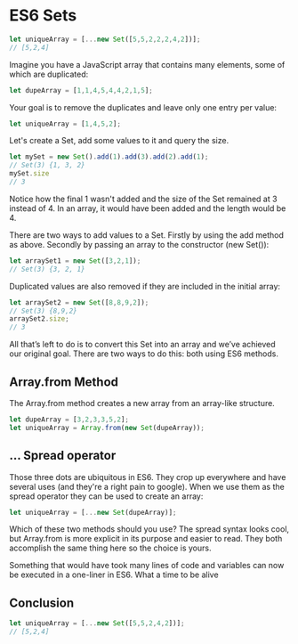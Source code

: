 # ES6 Sets

```javascript
let uniqueArray = [...new Set([5,5,2,2,2,4,2])];
// [5,2,4]
```

Imagine you have a JavaScript array that contains many elements, some of which are duplicated:

```javascript
let dupeArray = [1,1,4,5,4,4,2,1,5];
```

Your goal is to remove the duplicates and leave only one entry per value:

```javascript
let uniqueArray = [1,4,5,2];
```

Let's create a Set, add some values to it and query the size.

```javascript
let mySet = new Set().add(1).add(3).add(2).add(1);
// Set(3) {1, 3, 2}
mySet.size
// 3
```

Notice how the final 1 wasn't added and the size of the Set remained at 3 instead of 4. In an array, it would have been added and the length would be 4.

There are two ways to add values to a Set. Firstly by using the add method as above. Secondly by passing an array to the constructor (new Set()):

```javascript
let arraySet1 = new Set([3,2,1]);
// Set(3) {3, 2, 1}
```

Duplicated values are also removed if they are included in the initial array:

```javascript
let arraySet2 = new Set([8,8,9,2]);
// Set(3) {8,9,2}
arraySet2.size;
// 3
```

All that’s left to do is to convert this Set into an array and we’ve achieved our original goal. There are two ways to do this: both using ES6 methods.

## Array.from Method

The Array.from method creates a new array from an array-like structure.

```javascript
let dupeArray = [3,2,3,3,5,2];
let uniqueArray = Array.from(new Set(dupeArray));
```

## ... Spread operator

Those three dots are ubiquitous in ES6. They crop up everywhere and have several uses (and they're a right pain to google). When we use them as the spread operator they can be used to create an array:

```javascript
let uniqueArray = [...new Set(dupeArray)];
```

Which of these two methods should you use? The spread syntax looks cool, but Array.from is more explicit in its purpose and easier to read. They both accomplish the same thing here so the choice is yours.

Something that would have took many lines of code and variables can now be executed in a one-liner in ES6. What a time to be alive

## Conclusion

```javascript
let uniqueArray = [...new Set([5,5,2,4,2])];
// [5,2,4]
```